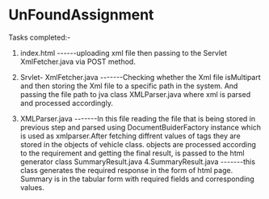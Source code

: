 # UnFoundAssignment
Tasks completed:-

1. index.html
            ------uploading xml file then passing to the Servlet XmlFetcher.java via POST method.
            
2. Srvlet-  XmlFetcher.java
              -------Checking  whether the Xml file isMultipart and then storing the Xml file to a specific path in the system.
              And passing the file path to jva class XMLParser.java where xml is parsed and processed accordingly.
3.  XMLParser.java
              -------In this file reading the file that is being stored in previous step and parsed using DocumentBuiderFactory instance 
              which is used as xmlparser.After fetching diffrent values of tags they are stored in the objects of vehicle class.
              objects are processed according to the requirement and getting the final result, is passed to the html generator 
              class SummaryResult.java 
4.SummaryResult.java
              -------this class generates the required response in the form of html page. Summary is in the tabular form with required 
              fields and corresponding values.
              
              
